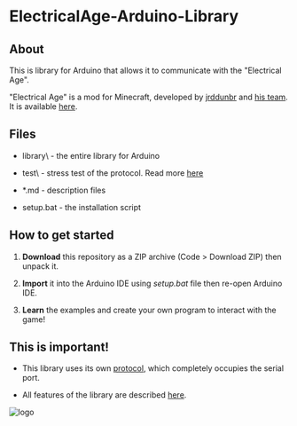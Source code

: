 # ElectricalAge-Arduino-Library



## About
This is library for Arduino that allows it to communicate with the "Electrical Age".



"Electrical Age" is a mod for Minecraft, developed by [jrddunbr](https://github.com/jrddunbr) and [his team](https://github.com/jrddunbr/ElectricalAge#main-developers). It is available [here](https://github.com/jrddunbr/ElectricalAge).



## Files

* library\ - the entire library for Arduino

* test\ - stress test of the protocol. Read more [here](./STRESSTEST.md)

* \*.md - description files

* setup.bat - the installation script




## How to get started

1) **Download** this repository as a ZIP archive (Code > Download ZIP) then unpack it.

2) **Import** it into the Arduino IDE using *setup.bat* file then re-open Arduino IDE.

3) **Learn** the examples and create your own program to interact with the game!



## This is important!

* This library uses its own [protocol](./PROTOCOL.md), which completely occupies the serial port.

* All features of the library are described [here](./FEATURES.md).



![logo](https://raw.githubusercontent.com/jrddunbr/electrical-age.github.io/master/assets/favicon.ico)
